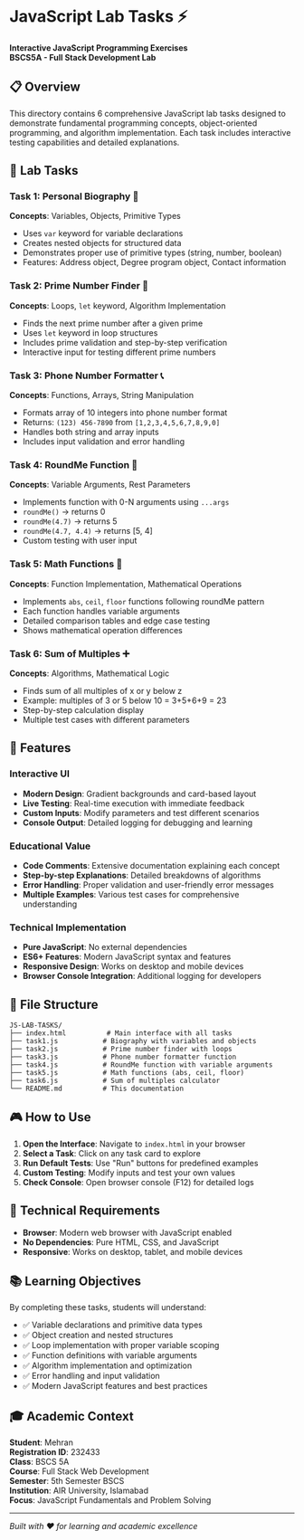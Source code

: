# JavaScript Lab Tasks ⚡

**Interactive JavaScript Programming Exercises**  
**BSCS5A - Full Stack Development Lab**

## 📋 Overview

This directory contains 6 comprehensive JavaScript lab tasks designed to demonstrate fundamental programming concepts, object-oriented programming, and algorithm implementation. Each task includes interactive testing capabilities and detailed explanations.

## 🎯 Lab Tasks

### Task 1: Personal Biography 👤

**Concepts**: Variables, Objects, Primitive Types

- Uses `var` keyword for variable declarations
- Creates nested objects for structured data
- Demonstrates proper use of primitive types (string, number, boolean)
- Features: Address object, Degree program object, Contact information

### Task 2: Prime Number Finder 🔢

**Concepts**: Loops, `let` keyword, Algorithm Implementation

- Finds the next prime number after a given prime
- Uses `let` keyword in loop structures
- Includes prime validation and step-by-step verification
- Interactive input for testing different prime numbers

### Task 3: Phone Number Formatter 📞

**Concepts**: Functions, Arrays, String Manipulation

- Formats array of 10 integers into phone number format
- Returns: `(123) 456-7890` from `[1,2,3,4,5,6,7,8,9,0]`
- Handles both string and array inputs
- Includes input validation and error handling

### Task 4: RoundMe Function 🔄

**Concepts**: Variable Arguments, Rest Parameters

- Implements function with 0-N arguments using `...args`
- `roundMe()` → returns 0
- `roundMe(4.7)` → returns 5
- `roundMe(4.7, 4.4)` → returns [5, 4]
- Custom testing with user input

### Task 5: Math Functions 📐

**Concepts**: Function Implementation, Mathematical Operations

- Implements `abs`, `ceil`, `floor` functions following roundMe pattern
- Each function handles variable arguments
- Detailed comparison tables and edge case testing
- Shows mathematical operation differences

### Task 6: Sum of Multiples ➕

**Concepts**: Algorithms, Mathematical Logic

- Finds sum of all multiples of x or y below z
- Example: multiples of 3 or 5 below 10 = 3+5+6+9 = 23
- Step-by-step calculation display
- Multiple test cases with different parameters

## 🚀 Features

### Interactive UI

- **Modern Design**: Gradient backgrounds and card-based layout
- **Live Testing**: Real-time execution with immediate feedback
- **Custom Inputs**: Modify parameters and test different scenarios
- **Console Output**: Detailed logging for debugging and learning

### Educational Value

- **Code Comments**: Extensive documentation explaining each concept
- **Step-by-step Explanations**: Detailed breakdowns of algorithms
- **Error Handling**: Proper validation and user-friendly error messages
- **Multiple Examples**: Various test cases for comprehensive understanding

### Technical Implementation

- **Pure JavaScript**: No external dependencies
- **ES6+ Features**: Modern JavaScript syntax and features
- **Responsive Design**: Works on desktop and mobile devices
- **Browser Console Integration**: Additional logging for developers

## 📁 File Structure

```
JS-LAB-TASKS/
├── index.html          # Main interface with all tasks
├── task1.js           # Biography with variables and objects
├── task2.js           # Prime number finder with loops
├── task3.js           # Phone number formatter function
├── task4.js           # RoundMe function with variable arguments
├── task5.js           # Math functions (abs, ceil, floor)
├── task6.js           # Sum of multiples calculator
└── README.md          # This documentation
```

## 🎮 How to Use

1. **Open the Interface**: Navigate to `index.html` in your browser
2. **Select a Task**: Click on any task card to explore
3. **Run Default Tests**: Use "Run" buttons for predefined examples
4. **Custom Testing**: Modify inputs and test your own values
5. **Check Console**: Open browser console (F12) for detailed logs

## 🔧 Technical Requirements

- **Browser**: Modern web browser with JavaScript enabled
- **No Dependencies**: Pure HTML, CSS, and JavaScript
- **Responsive**: Works on desktop, tablet, and mobile devices

## 📚 Learning Objectives

By completing these tasks, students will understand:

- ✅ Variable declarations and primitive data types
- ✅ Object creation and nested structures
- ✅ Loop implementation with proper variable scoping
- ✅ Function definitions with variable arguments
- ✅ Algorithm implementation and optimization
- ✅ Error handling and input validation
- ✅ Modern JavaScript features and best practices

## 🎓 Academic Context

**Student**: Mehran  
**Registration ID**: 232433  
**Class**: BSCS 5A  
**Course**: Full Stack Web Development  
**Semester**: 5th Semester BSCS  
**Institution**: AIR University, Islamabad  
**Focus**: JavaScript Fundamentals and Problem Solving

---

_Built with ❤️ for learning and academic excellence_
